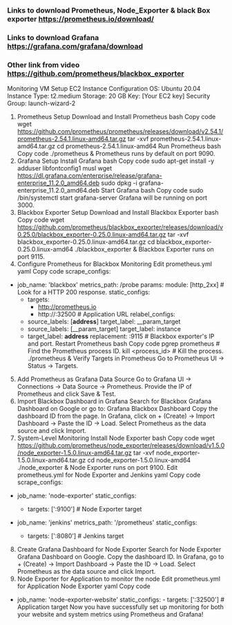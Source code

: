 
### Links to download Prometheus, Node_Exporter & black Box exporter https://prometheus.io/download/
### Links to download Grafana https://grafana.com/grafana/download
### Other link from video https://github.com/prometheus/blackbox_exporter

Monitoring VM Setup
EC2 Instance Configuration
OS: Ubuntu 20.04
Instance Type: t2.medium
Storage: 20 GB
Key: [Your EC2 key]
Security Group: launch-wizard-2
1. Prometheus Setup
Download and Install Prometheus
bash
Copy code
wget https://github.com/prometheus/prometheus/releases/download/v2.54.1/prometheus-2.54.1.linux-amd64.tar.gz
tar -xvf prometheus-2.54.1.linux-amd64.tar.gz
cd prometheus-2.54.1.linux-amd64
Run Prometheus
bash
Copy code
./prometheus &
Prometheus runs by default on port 9090.
2. Grafana Setup
Install Grafana
bash
Copy code
sudo apt-get install -y adduser libfontconfig1 musl
wget https://dl.grafana.com/enterprise/release/grafana-enterprise_11.2.0_amd64.deb
sudo dpkg -i grafana-enterprise_11.2.0_amd64.deb
Start Grafana
bash
Copy code
sudo /bin/systemctl start grafana-server
Grafana will be running on port 3000.
3. Blackbox Exporter Setup
Download and Install Blackbox Exporter
bash
Copy code
wget https://github.com/prometheus/blackbox_exporter/releases/download/v0.25.0/blackbox_exporter-0.25.0.linux-amd64.tar.gz
tar -xvf blackbox_exporter-0.25.0.linux-amd64.tar.gz
cd blackbox_exporter-0.25.0.linux-amd64
./blackbox_exporter &
Blackbox Exporter runs on port 9115.
4. Configure Prometheus for Blackbox Monitoring
Edit prometheus.yml
yaml
Copy code
scrape_configs:
  - job_name: 'blackbox'
    metrics_path: /probe
    params:
      module: [http_2xx]  # Look for a HTTP 200 response.
    static_configs:
      - targets:
          - http://prometheus.io
          - http://<k8s-cluster-worker-node-ip>:32500  # Application URL
    relabel_configs:
      - source_labels: [__address__]
        target_label: __param_target
      - source_labels: [__param_target]
        target_label: instance
      - target_label: __address__
        replacement: <ip-of-monitoringVM-blckbox>:9115  # Blackbox exporter's IP and port.
Restart Prometheus
bash
Copy code
pgrep prometheus  # Find the Prometheus process ID.
kill <process_id>  # Kill the process.
./prometheus &
Verify Targets in Prometheus
Go to Prometheus UI -> Status -> Targets.
5. Add Prometheus as Grafana Data Source
Go to Grafana UI -> Connections -> Data Source -> Prometheus.
Provide the IP of Prometheus and click Save & Test.
6. Import Blackbox Dashboard in Grafana
Search for Blackbox Grafana Dashboard on Google or go to: Grafana Blackbox Dashboard
Copy the dashboard ID from the page.
In Grafana, click on + (Create) -> Import Dashboard -> Paste the ID -> Load.
Select Prometheus as the data source and click Import.
7. System-Level Monitoring
Install Node Exporter
bash
Copy code
wget https://github.com/prometheus/node_exporter/releases/download/v1.5.0/node_exporter-1.5.0.linux-amd64.tar.gz
tar -xvf node_exporter-1.5.0.linux-amd64.tar.gz
cd node_exporter-1.5.0.linux-amd64
./node_exporter &
Node Exporter runs on port 9100.
Edit prometheus.yml for Node Exporter and Jenkins
yaml
Copy code
scrape_configs:
  - job_name: 'node-exporter'
    static_configs:
      - targets: ['<monitoring-machine-ip>:9100']  # Node Exporter target

  - job_name: 'jenkins'
    metrics_path: '/prometheus'
    static_configs:
      - targets: ['<jenkins-machine-ip>:8080']  # Jenkins target
8. Create Grafana Dashboard for Node Exporter
Search for Node Exporter Grafana Dashboard on Google.
Copy the dashboard ID.
In Grafana, go to + (Create) -> Import Dashboard -> Paste the ID -> Load.
Select Prometheus as the data source and click Import.
9. Node Exporter for Application to monitor the node
Edit prometheus.yml for Application Node Exporter
yaml
Copy code
- job_name: 'node-exporter-website'
  static_configs:
      - targets: ['<k8s-cluster-worker-noe-ip>:32500']  # Application target
Now you have successfully set up monitoring for both your website and system metrics using Prometheus and Grafana!

